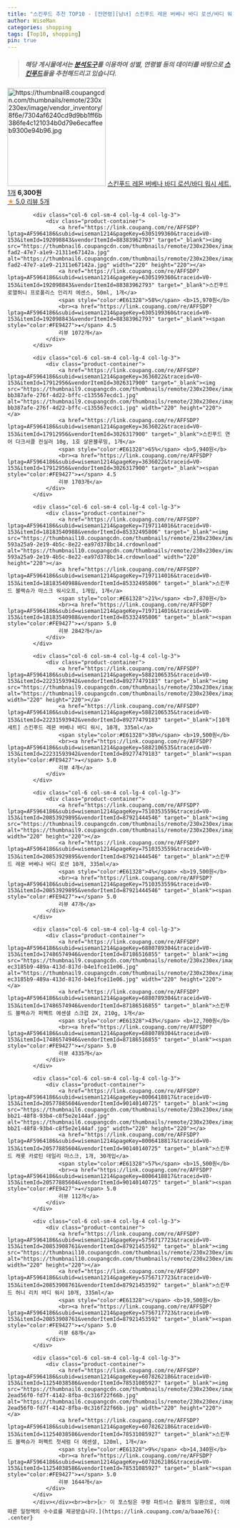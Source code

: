 ```yaml
---
title: "스킨푸드 추천 TOP10 - [전연령][남녀] 스킨푸드 레몬 버베나 바디 로션/바디 워시 세트, 1개"
author: WiseMan
categories: shopping
tags: [Top10, shopping]
pin: true
---
```


> ##### 해당 게시물에서는 [**분석도구**](https://itemscout.io/)를 이용하여 **성별**, **연령별** 등의 데이터를 바탕으로 [**스킨푸드**](https://link.coupang.com/a/baae76)들을 추천해드리고 있습니다.
<div class="container"><div class="row">
            <div class="col-6 col-sm-4 col-lg-4 col-lg-3">
                <div class="product-container">
                    <a href="https://link.coupang.com/re/AFFSDP?lptag=AF5964186&subid=wiseman1214&pageKey=7417989843&traceid=V0-153&itemId=19235879235&vendorItemId=86352286074" target="_blank"><img src="https://thumbnail8.coupangcdn.com/thumbnails/remote/230x230ex/image/vendor_inventory/8f6e/7304af6240cd9d9bb1ff6b386fe4c121034b0d79e6ecaffeeb9300e94b96.jpg" alt="https://thumbnail8.coupangcdn.com/thumbnails/remote/230x230ex/image/vendor_inventory/8f6e/7304af6240cd9d9bb1ff6b386fe4c121034b0d79e6ecaffeeb9300e94b96.jpg" width="220" height="220"></a>
                    <a href="https://link.coupang.com/re/AFFSDP?lptag=AF5964186&subid=wiseman1214&pageKey=7417989843&traceid=V0-153&itemId=19235879235&vendorItemId=86352286074" target="_blank">스킨푸드 레몬 버베나 바디 로션/바디 워시 세트, 1개</a>
                    <span style="color:#E61328"></span> <b>6,300원</b>
                    <br><a href="https://link.coupang.com/re/AFFSDP?lptag=AF5964186&subid=wiseman1214&pageKey=7417989843&traceid=V0-153&itemId=19235879235&vendorItemId=86352286074" target="_blank"><span style="color:#FE9427">★</span> 5.0
                    리뷰 5개</a>
                </div>
            </div>
            
            <div class="col-6 col-sm-4 col-lg-4 col-lg-3">
                <div class="product-container">
                    <a href="https://link.coupang.com/re/AFFSDP?lptag=AF5964186&subid=wiseman1214&pageKey=6305199360&traceid=V0-153&itemId=192098843&vendorItemId=88383962793" target="_blank"><img src="https://thumbnail6.coupangcdn.com/thumbnails/remote/230x230ex/image/retail/images/2024/01/16/10/2/74462bd9-fad2-47e7-a1e9-21311e67142a.jpg" alt="https://thumbnail6.coupangcdn.com/thumbnails/remote/230x230ex/image/retail/images/2024/01/16/10/2/74462bd9-fad2-47e7-a1e9-21311e67142a.jpg" width="220" height="220"></a>
                    <a href="https://link.coupang.com/re/AFFSDP?lptag=AF5964186&subid=wiseman1214&pageKey=6305199360&traceid=V0-153&itemId=192098843&vendorItemId=88383962793" target="_blank">스킨푸드 로열허니 프로폴리스 인리치 에센스, 50ml, 1개</a>
                    <span style="color:#E61328">58%</span> <b>15,970원</b>
                    <br><a href="https://link.coupang.com/re/AFFSDP?lptag=AF5964186&subid=wiseman1214&pageKey=6305199360&traceid=V0-153&itemId=192098843&vendorItemId=88383962793" target="_blank"><span style="color:#FE9427">★</span> 4.5
                    리뷰 1072개</a>
                </div>
            </div>
            
            <div class="col-6 col-sm-4 col-lg-4 col-lg-3">
                <div class="product-container">
                    <a href="https://link.coupang.com/re/AFFSDP?lptag=AF5964186&subid=wiseman1214&pageKey=3636022&traceid=V0-153&itemId=17912956&vendorItemId=3026317900" target="_blank"><img src="https://thumbnail9.coupangcdn.com/thumbnails/remote/230x230ex/image/retail/images/4584249512023268-bb387afe-276f-4d22-bffc-c135567ecdc1.jpg" alt="https://thumbnail9.coupangcdn.com/thumbnails/remote/230x230ex/image/retail/images/4584249512023268-bb387afe-276f-4d22-bffc-c135567ecdc1.jpg" width="220" height="220"></a>
                    <a href="https://link.coupang.com/re/AFFSDP?lptag=AF5964186&subid=wiseman1214&pageKey=3636022&traceid=V0-153&itemId=17912956&vendorItemId=3026317900" target="_blank">스킨푸드 연어 다크서클 컨실러 10g, 1호 살몬블루밍, 1개</a>
                    <span style="color:#E61328">65%</span> <b>5,940원</b>
                    <br><a href="https://link.coupang.com/re/AFFSDP?lptag=AF5964186&subid=wiseman1214&pageKey=3636022&traceid=V0-153&itemId=17912956&vendorItemId=3026317900" target="_blank"><span style="color:#FE9427">★</span> 4.5
                    리뷰 1703개</a>
                </div>
            </div>
            
            <div class="col-6 col-sm-4 col-lg-4 col-lg-3">
                <div class="product-container">
                    <a href="https://link.coupang.com/re/AFFSDP?lptag=AF5964186&subid=wiseman1214&pageKey=7197114016&traceid=V0-153&itemId=18183540988&vendorItemId=85332495806" target="_blank"><img src="https://thumbnail10.coupangcdn.com/thumbnails/remote/230x230ex/image/retail/images/11954118291434-593a25a9-2e19-4b5c-8e22-ea97d378bc14.crdownload" alt="https://thumbnail10.coupangcdn.com/thumbnails/remote/230x230ex/image/retail/images/11954118291434-593a25a9-2e19-4b5c-8e22-ea97d378bc14.crdownload" width="220" height="220"></a>
                    <a href="https://link.coupang.com/re/AFFSDP?lptag=AF5964186&subid=wiseman1214&pageKey=7197114016&traceid=V0-153&itemId=18183540988&vendorItemId=85332495806" target="_blank">스킨푸드 블랙슈가 마스크 워시오프, 1개입, 1개</a>
                    <span style="color:#E61328">21%</span> <b>7,870원</b>
                    <br><a href="https://link.coupang.com/re/AFFSDP?lptag=AF5964186&subid=wiseman1214&pageKey=7197114016&traceid=V0-153&itemId=18183540988&vendorItemId=85332495806" target="_blank"><span style="color:#FE9427">★</span> 5.0
                    리뷰 2842개</a>
                </div>
            </div>
            
            <div class="col-6 col-sm-4 col-lg-4 col-lg-3">
                <div class="product-container">
                    <a href="https://link.coupang.com/re/AFFSDP?lptag=AF5964186&subid=wiseman1214&pageKey=5882106535&traceid=V0-153&itemId=22231593942&vendorItemId=89277479183" target="_blank"><img src="https://thumbnail9.coupangcdn.com/thumbnails/remote/230x230ex/image/vendor_inventory/2658/8729067224dcc5b491a8062977d25a01628b4948e19ef9e67ddf141dcf99.jpg" alt="https://thumbnail9.coupangcdn.com/thumbnails/remote/230x230ex/image/vendor_inventory/2658/8729067224dcc5b491a8062977d25a01628b4948e19ef9e67ddf141dcf99.jpg" width="220" height="220"></a>
                    <a href="https://link.coupang.com/re/AFFSDP?lptag=AF5964186&subid=wiseman1214&pageKey=5882106535&traceid=V0-153&itemId=22231593942&vendorItemId=89277479183" target="_blank">[10개세트] 스킨푸드 레몬 버베나 바디 워시, 10개, 335ml</a>
                    <span style="color:#E61328">38%</span> <b>19,500원</b>
                    <br><a href="https://link.coupang.com/re/AFFSDP?lptag=AF5964186&subid=wiseman1214&pageKey=5882106535&traceid=V0-153&itemId=22231593942&vendorItemId=89277479183" target="_blank"><span style="color:#FE9427">★</span> 5.0
                    리뷰 4개</a>
                </div>
            </div>
            
            <div class="col-6 col-sm-4 col-lg-4 col-lg-3">
                <div class="product-container">
                    <a href="https://link.coupang.com/re/AFFSDP?lptag=AF5964186&subid=wiseman1214&pageKey=7510353559&traceid=V0-153&itemId=20853929895&vendorItemId=87921444546" target="_blank"><img src="https://thumbnail9.coupangcdn.com/thumbnails/remote/230x230ex/image/vendor_inventory/f9be/511b321c825005ac4ba9e2796ecfaed21df4288982e5515a2f5b7c9c7444.jpg" alt="https://thumbnail9.coupangcdn.com/thumbnails/remote/230x230ex/image/vendor_inventory/f9be/511b321c825005ac4ba9e2796ecfaed21df4288982e5515a2f5b7c9c7444.jpg" width="220" height="220"></a>
                    <a href="https://link.coupang.com/re/AFFSDP?lptag=AF5964186&subid=wiseman1214&pageKey=7510353559&traceid=V0-153&itemId=20853929895&vendorItemId=87921444546" target="_blank">스킨푸드 레몬 버베나 바디 로션 10개, 335ml</a>
                    <span style="color:#E61328">4%</span> <b>19,500원</b>
                    <br><a href="https://link.coupang.com/re/AFFSDP?lptag=AF5964186&subid=wiseman1214&pageKey=7510353559&traceid=V0-153&itemId=20853929895&vendorItemId=87921444546" target="_blank"><span style="color:#FE9427">★</span> 5.0
                    리뷰 47개</a>
                </div>
            </div>
            
            <div class="col-6 col-sm-4 col-lg-4 col-lg-3">
                <div class="product-container">
                    <a href="https://link.coupang.com/re/AFFSDP?lptag=AF5964186&subid=wiseman1214&pageKey=6880789304&traceid=V0-153&itemId=17486574946&vendorItemId=87186516855" target="_blank"><img src="https://thumbnail9.coupangcdn.com/thumbnails/remote/230x230ex/image/retail/images/644851974912496-ec3185b9-489a-413d-817d-b4e1fce11e06.jpg" alt="https://thumbnail9.coupangcdn.com/thumbnails/remote/230x230ex/image/retail/images/644851974912496-ec3185b9-489a-413d-817d-b4e1fce11e06.jpg" width="220" height="220"></a>
                    <a href="https://link.coupang.com/re/AFFSDP?lptag=AF5964186&subid=wiseman1214&pageKey=6880789304&traceid=V0-153&itemId=17486574946&vendorItemId=87186516855" target="_blank">스킨푸드 블랙슈가 퍼펙트 에센셜 스크럽 2X, 210g, 1개</a>
                    <span style="color:#E61328">43%</span> <b>12,700원</b>
                    <br><a href="https://link.coupang.com/re/AFFSDP?lptag=AF5964186&subid=wiseman1214&pageKey=6880789304&traceid=V0-153&itemId=17486574946&vendorItemId=87186516855" target="_blank"><span style="color:#FE9427">★</span> 5.0
                    리뷰 4335개</a>
                </div>
            </div>
            
            <div class="col-6 col-sm-4 col-lg-4 col-lg-3">
                <div class="product-container">
                    <a href="https://link.coupang.com/re/AFFSDP?lptag=AF5964186&subid=wiseman1214&pageKey=8006418817&traceid=V0-153&itemId=20577885604&vendorItemId=90140140725" target="_blank"><img src="https://thumbnail6.coupangcdn.com/thumbnails/remote/230x230ex/image/retail/images/2024/05/30/10/3/c2202eaa-bb21-48f8-93b4-c8f5e2e144af.jpg" alt="https://thumbnail6.coupangcdn.com/thumbnails/remote/230x230ex/image/retail/images/2024/05/30/10/3/c2202eaa-bb21-48f8-93b4-c8f5e2e144af.jpg" width="220" height="220"></a>
                    <a href="https://link.coupang.com/re/AFFSDP?lptag=AF5964186&subid=wiseman1214&pageKey=8006418817&traceid=V0-153&itemId=20577885604&vendorItemId=90140140725" target="_blank">스킨푸드 캐롯 카로틴 데일리 마스크, 1개, 30개입</a>
                    <span style="color:#E61328">57%</span> <b>15,500원</b>
                    <br><a href="https://link.coupang.com/re/AFFSDP?lptag=AF5964186&subid=wiseman1214&pageKey=8006418817&traceid=V0-153&itemId=20577885604&vendorItemId=90140140725" target="_blank"><span style="color:#FE9427">★</span> 5.0
                    리뷰 112개</a>
                </div>
            </div>
            
            <div class="col-6 col-sm-4 col-lg-4 col-lg-3">
                <div class="product-container">
                    <a href="https://link.coupang.com/re/AFFSDP?lptag=AF5964186&subid=wiseman1214&pageKey=5756717723&traceid=V0-153&itemId=20853908761&vendorItemId=87921453592" target="_blank"><img src="https://thumbnail10.coupangcdn.com/thumbnails/remote/230x230ex/image/vendor_inventory/1b31/f47f563c8e7ca54edea4ea5fbe890d368f59918dfe5674cc742794360144.jpg" alt="https://thumbnail10.coupangcdn.com/thumbnails/remote/230x230ex/image/vendor_inventory/1b31/f47f563c8e7ca54edea4ea5fbe890d368f59918dfe5674cc742794360144.jpg" width="220" height="220"></a>
                    <a href="https://link.coupang.com/re/AFFSDP?lptag=AF5964186&subid=wiseman1214&pageKey=5756717723&traceid=V0-153&itemId=20853908761&vendorItemId=87921453592" target="_blank">스킨푸드 허니 리치 바디 워시 10개, 335ml</a>
                    <span style="color:#E61328"></span> <b>19,500원</b>
                    <br><a href="https://link.coupang.com/re/AFFSDP?lptag=AF5964186&subid=wiseman1214&pageKey=5756717723&traceid=V0-153&itemId=20853908761&vendorItemId=87921453592" target="_blank"><span style="color:#FE9427">★</span> 5.0
                    리뷰 68개</a>
                </div>
            </div>
            
            <div class="col-6 col-sm-4 col-lg-4 col-lg-3">
                <div class="product-container">
                    <a href="https://link.coupang.com/re/AFFSDP?lptag=AF5964186&subid=wiseman1214&pageKey=6078262186&traceid=V0-153&itemId=11254038586&vendorItemId=78531085927" target="_blank"><img src="https://thumbnail6.coupangcdn.com/thumbnails/remote/230x230ex/image/retail/images/552094607943276-2ead56f0-fd7f-4142-8fba-0c316f22f66b.jpg" alt="https://thumbnail6.coupangcdn.com/thumbnails/remote/230x230ex/image/retail/images/552094607943276-2ead56f0-fd7f-4142-8fba-0c316f22f66b.jpg" width="220" height="220"></a>
                    <a href="https://link.coupang.com/re/AFFSDP?lptag=AF5964186&subid=wiseman1214&pageKey=6078262186&traceid=V0-153&itemId=11254038586&vendorItemId=78531085927" target="_blank">스킨푸드 블랙슈가 퍼펙트 첫세럼 더 에센셜, 120ml, 1개</a>
                    <span style="color:#E61328">9%</span> <b>14,340원</b>
                    <br><a href="https://link.coupang.com/re/AFFSDP?lptag=AF5964186&subid=wiseman1214&pageKey=6078262186&traceid=V0-153&itemId=11254038586&vendorItemId=78531085927" target="_blank"><span style="color:#FE9427">★</span> 5.0
                    리뷰 1644개</a>
                </div>
            </div>
            </div></div><br><br>[👉 이 포스팅은 쿠팡 파트너스 활동의 일환으로, 이에 따른 일정액의 수수료를 제공받습니다.](https://link.coupang.com/a/baae76){: .center}